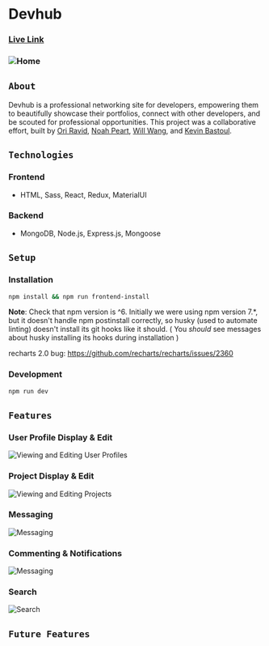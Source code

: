 # Devhub

### [Live Link](https://getdevhub.herokuapp.com/)

### ![Home](https://github.com/aA-devHub/devhub/blob/master/frontend/public/readme/home.png)

## `About`
Devhub is a professional networking site for developers, empowering them to beautifully showcase their portfolios, connect with other developers, and be scouted for professional opportunities. 
This project was a collaborative effort, built by [Ori Ravid](https://github.com/oriravid), [Noah Peart](https://github.com/nverno), [Will Wang](https://github.com/YizheWill), and [Kevin Bastoul](https://github.com/kaycbas). 

## `Technologies`
### Frontend
- HTML, Sass, React, Redux, MaterialUI

### Backend
- MongoDB, Node.js, Express.js, Mongoose

## `Setup`
### Installation

```sh
npm install && npm run frontend-install
```

**Note**: Check that npm version is ^6. Initially we were using npm version 7.\*, but it doesn't handle npm postinstall correctly, so husky (used to automate linting) doesn't install its git hooks like it should. ( You _should_ see messages about husky installing its hooks during installation )

recharts 2.0 bug: https://github.com/recharts/recharts/issues/2360

### Development

```sh
npm run dev
```

## `Features`
### User Profile Display & Edit

![Viewing and Editing User Profiles](https://github.com/aA-devHub/devhub/blob/master/frontend/public/readme/user_profile.gif)

### Project Display & Edit

![Viewing and Editing Projects](https://github.com/aA-devHub/devhub/blob/master/frontend/public/readme/project_display.gif)

### Messaging

![Messaging](https://github.com/aA-devHub/devhub/blob/master/frontend/public/readme/messaging.gif)

### Commenting & Notifications

![Messaging](https://github.com/aA-devHub/devhub/blob/master/frontend/public/readme/commenting.gif)

### Search

![Search](https://github.com/aA-devHub/devhub/blob/master/frontend/public/readme/search.gif)

## `Future Features`

